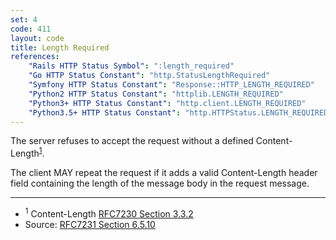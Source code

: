 ```yaml
---
set: 4
code: 411
layout: code
title: Length Required
references:
    "Rails HTTP Status Symbol": ":length_required"
    "Go HTTP Status Constant": "http.StatusLengthRequired"
    "Symfony HTTP Status Constant": "Response::HTTP_LENGTH_REQUIRED"
    "Python2 HTTP Status Constant": "httplib.LENGTH_REQUIRED"
    "Python3+ HTTP Status Constant": "http.client.LENGTH_REQUIRED"
    "Python3.5+ HTTP Status Constant": "http.HTTPStatus.LENGTH_REQUIRED"
---
```


The server refuses to accept the request without a defined
Content-Length<sup>[1](#ref-1)</sup>.

The client MAY repeat the request if it adds a valid Content-Length
header field containing the length of the message body in the request
message.

---

* <span id="ref-1"><sup>1</sup> Content-Length [RFC7230 Section 3.3.2][2]</span>
* Source: [RFC7231 Section 6.5.10][1]

[1]: <http://tools.ietf.org/html/rfc7231#section-6.5.10>
[2]: <http://tools.ietf.org/html/rfc7230#section-3.3.2>
